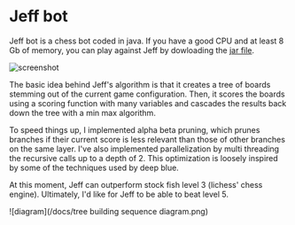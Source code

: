 # Jeff bot

Jeff bot is a chess bot coded in java. If you have a good CPU and at least 8 Gb of memory, you can play against Jeff by dowloading the [jar file](https://github.com/BorysSerbyn/Jeff-bot/tree/master/out/artifacts/chess_jar).

![screenshot](https://i.imgur.com/MEmtkXk.jpg)

The basic idea behind Jeff's algorithm is that it creates a tree of boards stemming out of the current game configuration. Then, it scores the boards using a scoring function with many variables and cascades the results back down the tree with a min max algorithm.

To speed things up, I implemented alpha beta pruning, which prunes branches if their current score is less relevant than those of other branches on the same layer. I've also implemented parallelization by multi threading the recursive calls up to a depth of 2. This optimization is loosely inspired by some of the techniques used by deep blue.

At this moment, Jeff can outperform stock fish level 3 (lichess' chess engine). Ultimately, I'd like for Jeff to be able to beat level 5.

![diagram](/docs/tree building sequence diagram.png)
